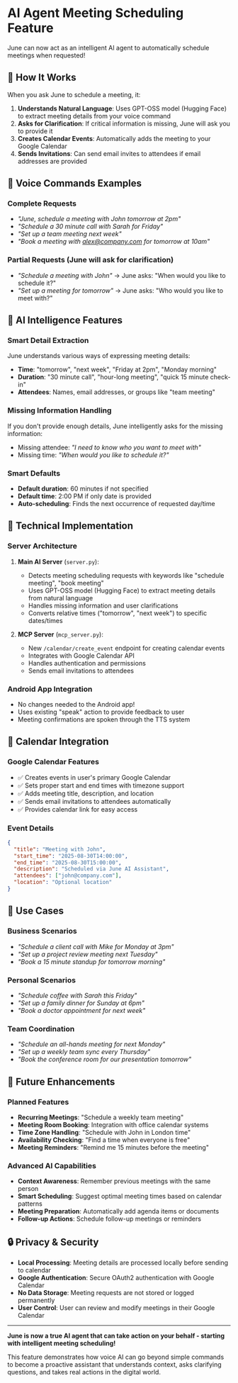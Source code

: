 # AI Agent Meeting Scheduling Feature

June can now act as an intelligent AI agent to automatically schedule meetings when requested!

## 🤖 How It Works

When you ask June to schedule a meeting, it:

1. **Understands Natural Language**: Uses GPT-OSS model (Hugging Face) to extract meeting details from your voice command
2. **Asks for Clarification**: If critical information is missing, June will ask you to provide it
3. **Creates Calendar Events**: Automatically adds the meeting to your Google Calendar
4. **Sends Invitations**: Can send email invites to attendees if email addresses are provided

## 🎤 Voice Commands Examples

### Complete Requests
- *"June, schedule a meeting with John tomorrow at 2pm"*
- *"Schedule a 30 minute call with Sarah for Friday"*
- *"Set up a team meeting next week"*
- *"Book a meeting with alex@company.com for tomorrow at 10am"*

### Partial Requests (June will ask for clarification)
- *"Schedule a meeting with John"* → June asks: "When would you like to schedule it?"
- *"Set up a meeting for tomorrow"* → June asks: "Who would you like to meet with?"

## 🧠 AI Intelligence Features

### **Smart Detail Extraction**
June understands various ways of expressing meeting details:
- **Time**: "tomorrow", "next week", "Friday at 2pm", "Monday morning"
- **Duration**: "30 minute call", "hour-long meeting", "quick 15 minute check-in"
- **Attendees**: Names, email addresses, or groups like "team meeting"

### **Missing Information Handling**
If you don't provide enough details, June intelligently asks for the missing information:
- Missing attendee: *"I need to know who you want to meet with"*
- Missing time: *"When would you like to schedule it?"*

### **Smart Defaults**
- **Default duration**: 60 minutes if not specified
- **Default time**: 2:00 PM if only date is provided
- **Auto-scheduling**: Finds the next occurrence of requested day/time

## 🔧 Technical Implementation

### **Server Architecture**
1. **Main AI Server** (`server.py`):
   - Detects meeting scheduling requests with keywords like "schedule meeting", "book meeting"
   - Uses GPT-OSS model (Hugging Face) to extract meeting details from natural language
   - Handles missing information and user clarifications
   - Converts relative times ("tomorrow", "next week") to specific dates/times

2. **MCP Server** (`mcp_server.py`):
   - New `/calendar/create_event` endpoint for creating calendar events
   - Integrates with Google Calendar API
   - Handles authentication and permissions
   - Sends email invitations to attendees

### **Android App Integration**
- No changes needed to the Android app!
- Uses existing "speak" action to provide feedback to user
- Meeting confirmations are spoken through the TTS system

## 📅 Calendar Integration

### **Google Calendar Features**
- ✅ Creates events in user's primary Google Calendar
- ✅ Sets proper start and end times with timezone support
- ✅ Adds meeting title, description, and location
- ✅ Sends email invitations to attendees automatically
- ✅ Provides calendar link for easy access

### **Event Details**
```json
{
  "title": "Meeting with John",
  "start_time": "2025-08-30T14:00:00",
  "end_time": "2025-08-30T15:00:00", 
  "description": "Scheduled via June AI Assistant",
  "attendees": ["john@company.com"],
  "location": "Optional location"
}
```

## 🎯 Use Cases

### **Business Scenarios**
- *"Schedule a client call with Mike for Monday at 3pm"*
- *"Set up a project review meeting next Tuesday"*
- *"Book a 15 minute standup for tomorrow morning"*

### **Personal Scenarios**
- *"Schedule coffee with Sarah this Friday"*
- *"Set up a family dinner for Sunday at 6pm"*
- *"Book a doctor appointment for next week"*

### **Team Coordination**
- *"Schedule an all-hands meeting for next Monday"*
- *"Set up a weekly team sync every Thursday"*
- *"Book the conference room for our presentation tomorrow"*

## 🚀 Future Enhancements

### **Planned Features**
- **Recurring Meetings**: "Schedule a weekly team meeting"
- **Meeting Room Booking**: Integration with office calendar systems
- **Time Zone Handling**: "Schedule with John in London time"
- **Availability Checking**: "Find a time when everyone is free"
- **Meeting Reminders**: "Remind me 15 minutes before the meeting"

### **Advanced AI Capabilities**
- **Context Awareness**: Remember previous meetings with the same person
- **Smart Scheduling**: Suggest optimal meeting times based on calendar patterns
- **Meeting Preparation**: Automatically add agenda items or documents
- **Follow-up Actions**: Schedule follow-up meetings or reminders

## 🔒 Privacy & Security

- **Local Processing**: Meeting details are processed locally before sending to calendar
- **Google Authentication**: Secure OAuth2 authentication with Google Calendar
- **No Data Storage**: Meeting requests are not stored or logged permanently
- **User Control**: User can review and modify meetings in their Google Calendar

---

**June is now a true AI agent that can take action on your behalf - starting with intelligent meeting scheduling!**

This feature demonstrates how voice AI can go beyond simple commands to become a proactive assistant that understands context, asks clarifying questions, and takes real actions in the digital world.
